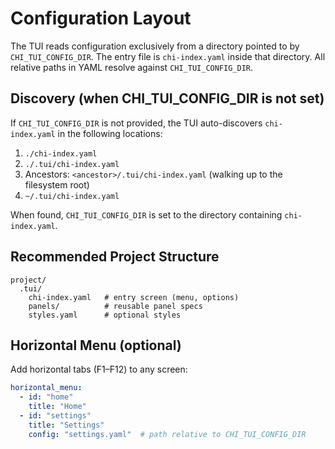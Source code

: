 # Configuration Layout

The TUI reads configuration exclusively from a directory pointed to by `CHI_TUI_CONFIG_DIR`. The entry file is `chi-index.yaml` inside that directory. All relative paths in YAML resolve against `CHI_TUI_CONFIG_DIR`.

## Discovery (when CHI_TUI_CONFIG_DIR is not set)
If `CHI_TUI_CONFIG_DIR` is not provided, the TUI auto-discovers `chi-index.yaml` in the following locations:

1. `./chi-index.yaml`
2. `./.tui/chi-index.yaml`
3. Ancestors: `<ancestor>/.tui/chi-index.yaml` (walking up to the filesystem root)
4. `~/.tui/chi-index.yaml`

When found, `CHI_TUI_CONFIG_DIR` is set to the directory containing `chi-index.yaml`.

## Recommended Project Structure

```
project/
  .tui/
    chi-index.yaml   # entry screen (menu, options)
    panels/          # reusable panel specs
    styles.yaml      # optional styles
```

## Horizontal Menu (optional)
Add horizontal tabs (F1–F12) to any screen:

```yaml
horizontal_menu:
  - id: "home"
    title: "Home"
  - id: "settings"
    title: "Settings"
    config: "settings.yaml"  # path relative to CHI_TUI_CONFIG_DIR
```
